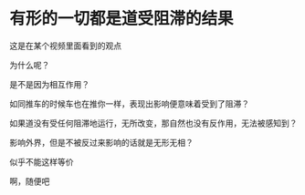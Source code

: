 # 有形的一切都是道受阻滞的结果

这是在某个视频里面看到的观点

为什么呢？

是不是因为相互作用？

如同推车的时候车也在推你一样，表现出影响便意味着受到了阻滞？

如果道没有受任何阻滞地运行，无所改变，那自然也没有反作用，无法被感知到？

影响外界，但是不被反过来影响的话就是无形无相？

似乎不能这样等价

啊，随便吧

